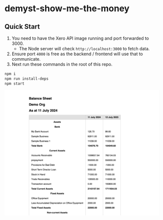 # demyst-show-me-the-money

## Quick Start

1. You need to have the Xero API image running and port forwarded to 3000.
   - The Node server will check `http://localhost:3000` to fetch data.
1. Ensure port `4000` is free as the backend / frontend will use that to communicate.
1. Next run these commands in the root of this repo.

```
npm i
npm run install-deps
npm start
```

![screenshot](screenshot.png)

